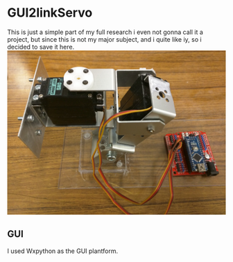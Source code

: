 # GUI2linkServo
This is just a simple part of my full research i even not gonna call it a project, but since this is not my major subject, and i quite like iy, so i decided to save it here.
![fullview](./fuu.jpg)
## GUI
I used Wxpython as the GUI plantform.

